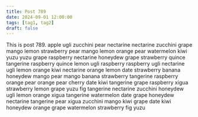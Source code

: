 ```yaml
---
title: Post 789
date: 2024-09-01 12:00:00
tags: [tag1, tag2]
draft: false
---
```

This is post 789.
apple
ugli
zucchini
pear
nectarine
nectarine
zucchini
grape
mango
lemon
strawberry
pear
mango
lemon
orange
pear
watermelon
kiwi
yuzu
yuzu
grape
raspberry
nectarine
honeydew
grape
strawberry
quince
tangerine
raspberry
quince
lemon
ugli
raspberry
raspberry
ugli
nectarine
ugli
lemon
orange
kiwi
nectarine
orange
lemon
date
strawberry
banana
honeydew
mango
pear
mango
banana
strawberry
tangerine
raspberry
orange
pear
orange
pear
cherry
date
kiwi
tangerine
grape
raspberry
xigua
strawberry
lemon
grape
yuzu
fig
tangerine
nectarine
zucchini
honeydew
ugli
lemon
orange
xigua
tangerine
watermelon
date
grape
honeydew
nectarine
tangerine
pear
xigua
zucchini
mango
kiwi
grape
date
kiwi
honeydew
orange
grape
watermelon
strawberry
fig
yuzu
